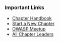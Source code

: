 ### Important Links
* [Chapter Handbook](/www-policy/operational/chapter-handbook-existing)
* [Start a New Chapter](https://owasporg.atlassian.net/servicedesk/customer/portal/7/group/18/create/73)
* [OWASP Meetup](https://owasp.meetup.com)
* [All Chapter Leaders](/chapters/leaders/)